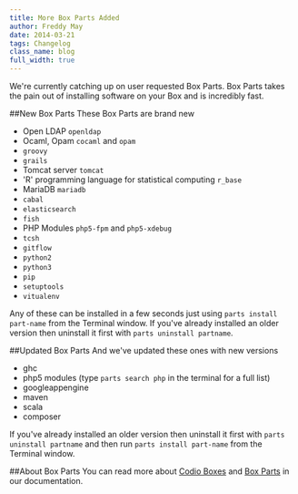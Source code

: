 ```yaml
---
title: More Box Parts Added
author: Freddy May
date: 2014-03-21
tags: Changelog
class_name: blog
full_width: true
---
```


We're currently catching up on user requested Box Parts. Box Parts takes the pain out of installing software on your Box and is incredibly fast. 

##New Box Parts
These Box Parts are brand new

- Open LDAP `openldap`
- Ocaml, Opam `cocaml` and  `opam`
- `groovy`
- `grails`
- Tomcat server `tomcat`
- 'R' programming language for statistical computing `r_base`
- MariaDB `mariadb`
- `cabal`
- `elasticsearch`
- `fish`
- PHP Modules `php5-fpm` and `php5-xdebug` 
- `tcsh`
- `gitflow`
- `python2`
- `python3`
- `pip`
- `setuptools`
- `vitualenv`

Any of these can be installed in a few seconds just using `parts install part-name` from the Terminal window. If you've already installed an older version then uninstall it first with `parts uninstall partname`.

##Updated Box Parts
And we've updated these ones with new versions

- ghc
- php5 modules (type `parts search php` in the terminal for a full list)
- googleappengine
- maven
- scala
- composer

If you've already installed an older version then uninstall it first with `parts uninstall partname` and then run `parts install part-name` from the Terminal window.

##About Box Parts
You can read more about [Codio Boxes](/docs/boxes) and [Box Parts](/docs/boxes/box-parts) in our documentation.


